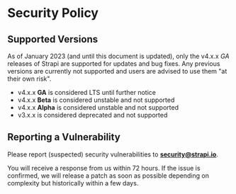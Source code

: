 # Security Policy

## Supported Versions

As of January 2023 (and until this document is updated), only the v4.x.x _GA_ releases of Strapi are supported for updates and bug fixes. Any previous versions are currently not supported and users are advised to use them "at their own risk".

- v4.x.x **GA** is considered LTS until further notice
- v4.x.x **Beta** is considered unstable and not supported
- v4.x.x **Alpha** is considered unstable and not supported
- v3.x.x is considered deprecated and not supported

## Reporting a Vulnerability

Please report (suspected) security vulnerabilities to
**[security@strapi.io](mailto:security@strapi.io)**.

You will receive a response from us within 72 hours. If the issue is confirmed,
we will release a patch as soon as possible depending on complexity
but historically within a few days.
